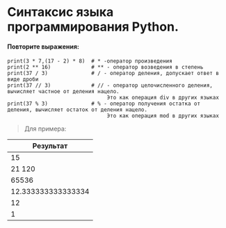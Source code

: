# Синтаксис языка программирования Python.
#### Повторите выражения:
``` print(5 + 10)          # + -оператор суммы
print(3 * 7,(17 - 2) * 8)  # * -оператор произведения
print(2 ** 16)             # ** - оператор возведения в степень
print(37 / 3)              # / - оператор деления, допускает ответ в виде дроби
print(37 // 3)             # // - оператор целочисленного деления, вычисляет частное от деления нацело.
                                Это как операция div в других языках
print(37 % 3)              # % - оператор получения остатка от деления, вычисляет остаток от деления нацело.
                                Это как операция mod в других языках
```

> Для примера: 

| Результат |
| ---------- | 
| 15 |
| 21 120 |
| 65536 | 
| 12.333333333333334 |
| 12 |
| 1 |              
